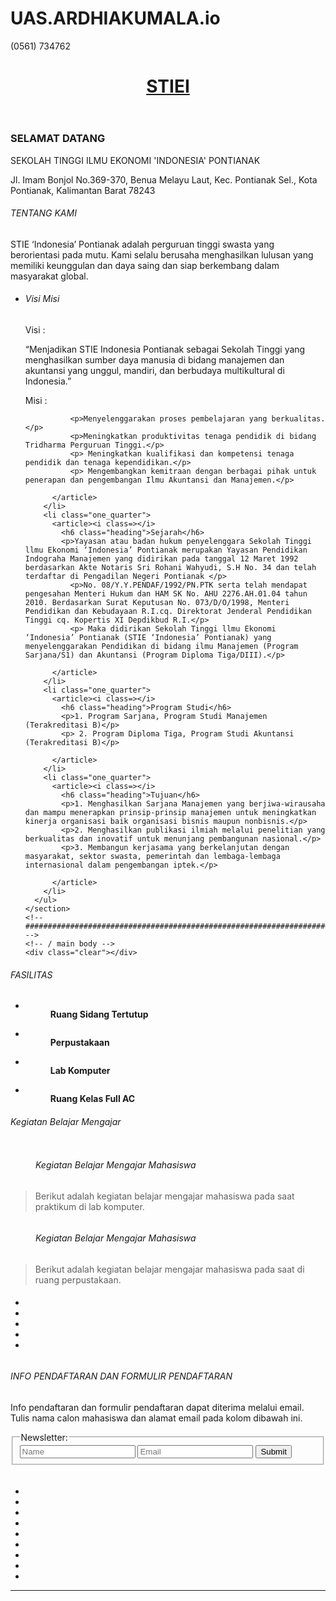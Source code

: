 # UAS.ARDHIAKUMALA.io
<!DOCTYPE html>
<!--
Template Name: Yammoe
Author: <a href="https://www.os-templates.com/">OS Templates</a>
Author URI: https://www.os-templates.com/
Copyright: OS-Templates.com
Licence: Free to use under our free template licence terms
Licence URI: https://www.os-templates.com/template-terms
-->
<html lang="">
<!-- To declare your language - read more here: https://www.w3.org/International/questions/qa-html-language-declarations -->
<head>
<title>STIE INDONESIA PONTIANAK</title>
<meta charset="utf-8">
<meta name="viewport" content="width=device-width, initial-scale=1.0, maximum-scale=1.0, user-scalable=no">
<link href="layout/styles/layout.css" rel="stylesheet" type="text/css" media="all">
</head>
<body id="top">
<!-- ################################################################################################ -->
<!-- ################################################################################################ -->
<!-- ################################################################################################ -->
<!-- Top Background Image Wrapper -->
<div class="bgded overlay" style="background-image:url('images/demo/backgrounds/stie\ drone\'.jpg');"> 
  <!-- ################################################################################################ -->
  <div class="wrapper row0">
    <div id="topbar" class="hoc clear"> 
      <!-- ################################################################################################ -->
      <p class="fl_left nospace"><i class="fas fa-phone"></i>(0561) 734762</p>
      <p class="fl_right nospace"><a class="btn" href="#"></a></p>
      <!-- ################################################################################################ -->
    </div>
  </div>
  <!-- ################################################################################################ -->
  <!-- ################################################################################################ -->
  <!-- ################################################################################################ -->
  <div class="wrapper row1">
    <header id="header" class="hoc clear">
      <div id="logo" class="fl_left"> 
        <!-- ################################################################################################ -->
        <h1><a href="index.html">STIEI</a></h1>
        <!-- ################################################################################################ -->
      </div>
      <nav id="mainav" class="fl_right"> 
        <!-- ################################################################################################ -->
        <!-- ################################################################################################ -->
      </nav>
    </header>
  </div>
  <!-- ################################################################################################ -->
  <!-- ################################################################################################ -->
  <!-- ################################################################################################ -->
  <div id="pageintro" class="hoc clear"> 
    <!-- ################################################################################################ -->
    <article>
      <h3 class="heading">SELAMAT DATANG</h3>
      <p>SEKOLAH TINGGI ILMU EKONOMI 'INDONESIA' PONTIANAK</p>
      <p>Jl. Imam Bonjol No.369-370, Benua Melayu Laut, Kec. Pontianak Sel., Kota Pontianak, Kalimantan Barat 78243</p>
      <footer>
      </footer>
    </article>
    <!-- ################################################################################################ -->
  </div>
  <!-- ################################################################################################ -->
</div>
<!-- End Top Background Image Wrapper -->
<!-- ################################################################################################ -->
<!-- ################################################################################################ -->
<!-- ################################################################################################ -->
<div class="wrapper row3">
  <main class="hoc container clear"> 
    <!-- main body -->
    <!-- ################################################################################################ -->
    <section id="services">
      <h6 class="heading font-x3">TENTANG KAMI</h6>
      <p class="btmspace-80 bold">STIE ‘Indonesia’ Pontianak adalah perguruan tinggi swasta yang berorientasi pada mutu. Kami selalu berusaha menghasilkan lulusan yang memiliki keunggulan dan daya saing dan siap berkembang dalam masyarakat global.</p>
      <ul class="nospace group">
        <li class="one_quarter">
          <article><i class=></i>
            <h6 class="heading">Visi Misi</h6>
            <p>Visi  :
              <p>
              “Menjadikan STIE Indonesia Pontianak sebagai Sekolah Tinggi yang menghasilkan sumber daya manusia di bidang manajemen dan akuntansi yang unggul, mandiri, dan berbudaya multikultural di Indonesia.”
              <p>
              <p>
                <p>
                  <p>
              Misi :
              
              <p>Menyelenggarakan proses pembelajaran yang berkualitas.</p>
              <p>Meningkatkan produktivitas tenaga pendidik di bidang Tridharma Perguruan Tinggi.</p>
              <p> Meningkatkan kualifikasi dan kompetensi tenaga pendidik dan tenaga kependidikan.</p>
              <p> Mengembangkan kemitraan dengan berbagai pihak untuk penerapan dan pengembangan Ilmu Akuntansi dan Manajemen.</p>
            
          </article>
        </li>
        <li class="one_quarter">
          <article><i class=></i>
            <h6 class="heading">Sejarah</h6>
            <p>Yayasan atau badan hukum penyelenggara Sekolah Tinggi llmu Ekonomi ‘Indonesia’ Pontianak merupakan Yayasan Pendidikan Indograha Manajemen yang didirikan pada tanggal 12 Maret 1992 berdasarkan Akte Notaris Sri Rohani Wahyudi, S.H No. 34 dan telah terdaftar di Pengadilan Negeri Pontianak </p>
              <p>No. 08/Y.Y.PENDAF/1992/PN.PTK serta telah mendapat pengesahan Menteri Hukum dan HAM SK No. AHU 2276.AH.01.04 tahun 2010. Berdasarkan Surat Keputusan No. 073/D/O/1998, Menteri Pendidikan dan Kebudayaan R.I.cq. Direktorat Jenderal Pendidikan Tinggi cq. Kopertis XI Depdikbud R.I.</p> 
              <p> Maka didirikan Sekolah Tinggi llmu Ekonomi ‘Indonesia’ Pontianak (STIE ‘Indonesia’ Pontianak) yang menyelenggarakan Pendidikan di bidang ilmu Manajemen (Program Sarjana/S1) dan Akuntansi (Program Diploma Tiga/DIII).</p>
        
          </article>
        </li>
        <li class="one_quarter">
          <article><i class=></i>
            <h6 class="heading">Program Studi</h6>
            <p>1. Program Sarjana, Program Studi Manajemen (Terakreditasi B)</p>
            <p> 2. Program Diploma Tiga, Program Studi Akuntansi (Terakreditasi B)</p>
            
          </article>
        </li>
        <li class="one_quarter">
          <article><i class=></i>
            <h6 class="heading">Tujuan</h6>
            <p>1. Menghasilkan Sarjana Manajemen yang berjiwa-wirausaha dan mampu menerapkan prinsip-prinsip manajemen untuk meningkatkan kinerja organisasi baik organisasi bisnis maupun nonbisnis.</p>
            <p>2. Menghasilkan publikasi ilmiah melalui penelitian yang berkualitas dan inovatif untuk menunjang pembangunan nasional.</p>
            <p>3. Membangun kerjasama yang berkelanjutan dengan masyarakat, sektor swasta, pemerintah dan lembaga-lembaga internasional dalam pengembangan iptek.</p>
            
          </article>
        </li>
      </ul>
    </section>
    <!-- ################################################################################################ -->
    <!-- / main body -->
    <div class="clear"></div>
  </main>
</div>
<!-- ################################################################################################ -->
<!-- ################################################################################################ -->
<!-- ################################################################################################ -->
      <!-- ################################################################################################ -->
    </div>
  </section>
</div>
<!-- ################################################################################################ -->
<!-- ################################################################################################ -->
<!-- ################################################################################################ -->
<div class="wrapper row2">
  <section class="hoc container clear"> 
    <!-- ################################################################################################ -->
    <div class="sectiontitle">
      <p class="nospace font-xs"></p>
      <h6 class="heading font-x2">FASILITAS</h6>
    </div>
    <ul class="nospace group team sd-third">
      <li class="one_quarter first">
        <figure><a class="imgover" href="#"><img src="images/demo/DJI_0853.jpg" alt=""></a>
          <figcaption><strong>Ruang Sidang Tertutup</strong> <em></em></figcaption>
        </figure>
      </li>
      <li class="one_quarter">
        <figure><a class="imgover" href="#"><img src="images/demo/DJI_0871.jpg" alt=""></a>
          <figcaption><strong>Perpustakaan</strong> <em></em></figcaption>
        </figure>
      </li>
      <li class="one_quarter">
        <figure><a class="imgover" href="#"><img src="images/demo/DJI_0907.jpg" alt=""></a>
          <figcaption><strong>Lab Komputer</strong> <em></em></figcaption>
        </figure>
      </li>
      <li class="one_quarter">
        <figure><a class="imgover" href="#"><img src="images/demo/Screen Shot 2021-04-08 at 18.56.16.png" alt=""></a>
          <figcaption><strong>Ruang Kelas Full AC</strong> <em></em></figcaption>
        </figure>
      </li>
    </ul>
    <!-- ################################################################################################ -->
  </section>
</div>
<!-- ################################################################################################ -->
<!-- ################################################################################################ -->
<!-- ################################################################################################ -->
<div class="bgded overlay" style="background-image:url('images/demo/DJI_0717.jpg');">
  <section id="testimonials" class="hoc container clear"> 
    <!-- ################################################################################################ -->
    <div class="sectiontitle">
      <p class="nospace font-xs"></p>
      <h6 class="heading font-x2">Kegiatan Belajar Mengajar</h6>
    </div>
    <article class="one_half first">
      <figure class="clear"><img src="images/demo/IMG_5677.JPG" alt="">
        <figcaption>
          <h6 class="heading">Kegiatan Belajar Mengajar Mahasiswa</h6>
          <em></em></figcaption>
      </figure>
      <blockquote>Berikut adalah kegiatan belajar mengajar mahasiswa pada saat praktikum di lab komputer.</blockquote>
    </article>
    <article class="one_half">
      <figure class="clear"><img src="images/demo/IMG_7025.JPG" alt="">
        <figcaption>
          <h6 class="heading">Kegiatan Belajar Mengajar Mahasiswa</h6>
          <em></em></figcaption>
      </figure>
      <blockquote>Berikut adalah kegiatan belajar mengajar mahasiswa pada saat di ruang perpustakaan.</blockquote>
    </article>
    <!-- ################################################################################################ -->
  </section>
</div>
<!-- ################################################################################################ -->
<!-- ################################################################################################ -->
<!-- ################################################################################################ -->
<div class="wrapper row2">
  <section class="hoc container clear"> 
    <!-- ################################################################################################ -->
    <!-- ################################################################################################ -->
  </section>
</div>
<!-- ################################################################################################ -->
<!-- ################################################################################################ -->
<!-- ################################################################################################ -->
<!-- Bottom Background Image Wrapper -->
<div class="bgded overlay" style="background-image:url('images/demo/backgrounds/IMG_7039.JPG');"> 
  <!-- ################################################################################################ -->
  <div class="wrapper row4">
    <footer id="footer" class="hoc clear"> 
      <!-- ################################################################################################ -->
      <div class="group btmspace-50">
        <div class="one_quarter first">
          <h6 class="heading">
          <ul class="faico clear">
            <li><a class="faicon-facebook" href="#"><i class="fab fa-facebook"></i></a></li>
            <li><a class="faicon-google-plus" href="#"><i class="fab fa-google-plus-g"></i></a></li>
            <li><a class="faicon-linkedin" href="#"><i class="fab fa-linkedin"></i></a></li>
            <li><a class="faicon-twitter" href="#"><i class="fab fa-twitter"></i></a></li>
            <li><a class="faicon-vk" href="#"><i class="fab fa-vk"></i></a></li>
          </ul>
        </div>
        </div>
        <div class="one_quarter">
          <h6 class="heading">INFO PENDAFTARAN DAN FORMULIR PENDAFTARAN</h6>
          <p class="nospace btmspace-15">Info pendaftaran dan formulir pendaftaran dapat diterima melalui email. Tulis nama calon mahasiswa dan alamat email pada kolom dibawah ini.</p>
          <form action="#" method="post">
            <fieldset>
              <legend>Newsletter:</legend>
              <input class="btmspace-15" type="text" value="" placeholder="Name">
              <input class="btmspace-15" type="text" value="" placeholder="Email">
              <button class="btn" type="submit" value="submit">Submit</button>
            </fieldset>
          </form>
        </div>
        <div class="one_quarter">
          <h6 class="heading"></h6>
          <ul class="nospace clear latestimg">
            <li><a class="imgover" href="#"><img src="images/demo/9.jpeg" alt=""></a></li>
            <li><a class="imgover" href="#"><img src="images/demo/8.jpeg" alt=""></a></li>
            <li><a class="imgover" href="#"><img src="images/demo/7.jpeg" alt=""></a></li>
            <li><a class="imgover" href="#"><img src="images/demo/6.jpeg" alt=""></a></li>
            <li><a class="imgover" href="#"><img src="images/demo/5.jpeg" alt=""></a></li>
            <li><a class="imgover" href="#"><img src="images/demo/4.jpeg" alt=""></a></li>
            <li><a class="imgover" href="#"><img src="images/demo/3.jpeg" alt=""></a></li>
            <li><a class="imgover" href="#"><img src="images/demo/2.jpeg" alt=""></a></li>
            <li><a class="imgover" href="#"><img src="images/demo/1.jpeg" alt=""></a></li>
          </ul>
        </div>
      </div>
      <!-- ################################################################################################ -->
      <hr class="btmspace-50">
      <!-- ################################################################################################ -->
      <nav>
      </nav>
      <!-- ################################################################################################ -->
    </footer>
  </div>
  <!-- ################################################################################################ -->
  <!-- ################################################################################################ -->
  <!-- ################################################################################################ -->
  <div class="wrapper row5">
    <div id="copyright" class="hoc clear"> 
      <!-- ################################################################################################ -->
      <!-- ################################################################################################ -->
    </div>
  </div>
  <!-- ################################################################################################ -->
</div>
<!-- End Bottom Background Image Wrapper -->
<!-- ################################################################################################ -->
<!-- ################################################################################################ -->
<!-- ################################################################################################ -->
<a id="backtotop" href="#top"><i class="fas fa-chevron-up"></i></a>
<!-- JAVASCRIPTS -->
<script src="layout/scripts/jquery.min.js"></script>
<script src="layout/scripts/jquery.backtotop.js"></script>
<script src="layout/scripts/jquery.mobilemenu.js"></script>
</body>
</html>

